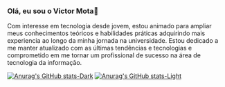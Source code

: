 ### Olá, eu sou o Victor Mota👋

Com interesse em tecnologia desde jovem, estou animado para ampliar meus conhecimentos teóricos e habilidades práticas adquirindo mais experiencia ao longo da minha jornada na universidade. Estou dedicado a me manter atualizado com as últimas tendências e tecnologias e comprometido em me tornar um profissional de sucesso na área de tecnologia da informação.




[![Anurag's GitHub stats-Dark](https://github-readme-stats.vercel.app/api?username=VictorMota0101&show_icons=true&theme=dark#gh-dark-mode-only)](https://github.com/anuraghazra/github-readme-stats#gh-dark-mode-only)
[![Anurag's GitHub stats-Light](https://github-readme-stats.vercel.app/api?username=VictorMota0101&show_icons=true&theme=default#gh-light-mode-only)](https://github.com/anuraghazra/github-readme-stats#gh-light-mode-only)
